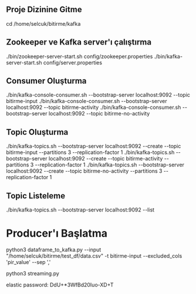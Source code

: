 ## Proje Dizinine Gitme
cd /home/selcuk/bitirme/kafka


## Zookeeper ve Kafka server'ı çalıştırma
./bin/zookeeper-server-start.sh config/zookeeper.properties
./bin/kafka-server-start.sh config/server.properties

## Consumer Oluşturma
./bin/kafka-console-consumer.sh --bootstrap-server localhost:9092 --topic bitirme-input
./bin/kafka-console-consumer.sh --bootstrap-server localhost:9092 --topic bitirme-activity
./bin/kafka-console-consumer.sh --bootstrap-server localhost:9092 --topic bitirme-no-activity


## Topic Oluşturma
./bin/kafka-topics.sh --bootstrap-server localhost:9092 --create --topic bitirme-input --partitions 3 --replication-factor 1
./bin/kafka-topics.sh --bootstrap-server localhost:9092 --create --topic bitirme-activity --partitions 3 --replication-factor 1
./bin/kafka-topics.sh --bootstrap-server localhost:9092 --create --topic bitirme-no-activity --partitions 3 --replication-factor 1

## Topic Listeleme
./bin/kafka-topics.sh --bootstrap-server localhost:9092 --list

# Producer'ı Başlatma
python3 dataframe_to_kafka.py --input "/home/selcuk/bitirme/test_df/data.csv" -t bitirme-input --excluded_cols 'pir_value' --sep ','

python3 streaming.py


elastic password: DdU+*3WfBd20Iuo-XD+T

